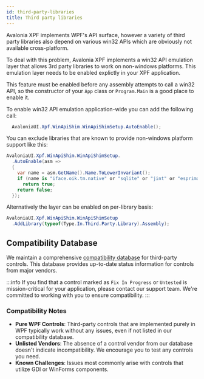 ```yaml
---
id: third-party-libraries
title: Third party libraries
---
```


Avalonia XPF implements WPF's API surface, however a variety of third party libraries also depend on various win32 APIs which are obviously not available cross-platform.

To deal with this problem, Avalonia XPF implements a win32 API emulation layer that allows 3rd party libraries to work on non-windows platforms. This emulation layer needs to be enabled explictly in your XPF application.

This feature must be enabled before any assembly attempts to call a win32 API, so the constructor of your `App` class or `Program.Main` is a good place to enable it.

To enable win32 API emulation application-wide you can add the following call:

```cs
  AvaloniaUI.Xpf.WinApiShim.WinApiShimSetup.AutoEnable();
```

You can exclude libraries that are known to provide non-windows platform support like this:

```cs
AvaloniaUI.Xpf.WinApiShim.WinApiShimSetup.
  .AutoEnable(asm =>
  {
    var name = asm.GetName().Name.ToLowerInvariant();
    if (name is "iface.oik.tm.native" or "sqlite" or "jint" or "esprima")
      return true;
    return false;
  });
```

Alternatively the layer can be enabled on per-library basis:

```cs
AvaloniaUI.Xpf.WinApiShim.WinApiShimSetup
  .AddLibrary(typeof(Type.In.Third.Party.Library).Assembly);
```

## Compatibility Database

We maintain a comprehensive [compatibility database](avaloniaui.net/xpf/packages) for third-party controls. This database provides up-to-date status information for controls from major vendors.

:::info 
If you find that a control marked as `Fix In Progress` or `Untested` is mission-critical for your application, please contact our support team. We're committed to working with you to ensure compatibility.
:::

### Compatibility Notes

* **Pure WPF Controls**: Third-party controls that are implemented purely in WPF typically work without any issues, even if not listed in our compatibility database.
* **Unlisted Vendors**: The absence of a control vendor from our database doesn't indicate incompatibility. We encourage you to test any controls you need.
* **Known Challenges**: Issues most commonly arise with controls that utilize GDI or WinForms components. 
  
